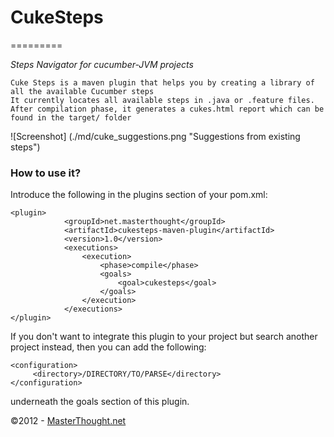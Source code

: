 # CukeSteps
=========

_Steps Navigator for cucumber-JVM projects_

    Cuke Steps is a maven plugin that helps you by creating a library of all the available Cucumber steps
    It currently locates all available steps in .java or .feature files.
    After compilation phase, it generates a cukes.html report which can be found in the target/ folder

![Screenshot] (./md/cuke_suggestions.png "Suggestions from existing steps")

### How to use it?

Introduce the following in the plugins section of your pom.xml:

    <plugin>
                <groupId>net.masterthought</groupId>
                <artifactId>cukesteps-maven-plugin</artifactId>
                <version>1.0</version>
                <executions>
                    <execution>
                        <phase>compile</phase>
                        <goals>
                            <goal>cukesteps</goal>
                        </goals>
                    </execution>
                </executions>
    </plugin>

If you don't want to integrate this plugin to your project but search another project instead,
then you can add the following:

	<configuration>
         <directory>/DIRECTORY/TO/PARSE</directory>
    </configuration>

underneath the goals section of this plugin. 
                         
&copy;2012 - [MasterThought.net](http://www.masterthought.net)